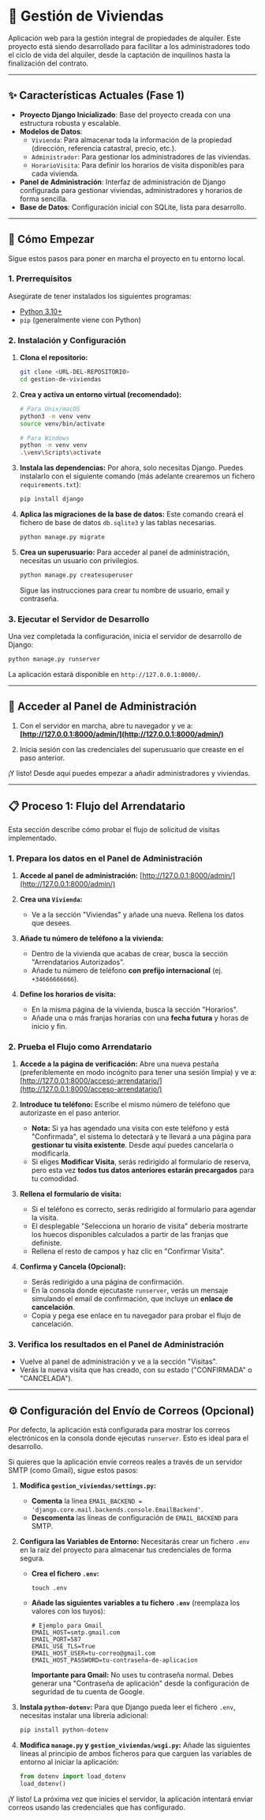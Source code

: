 # 🏡 Gestión de Viviendas

Aplicación web para la gestión integral de propiedades de alquiler. Este proyecto está siendo desarrollado para facilitar a los administradores todo el ciclo de vida del alquiler, desde la captación de inquilinos hasta la finalización del contrato.

---

## ✨ Características Actuales (Fase 1)

*   **Proyecto Django Inicializado**: Base del proyecto creada con una estructura robusta y escalable.
*   **Modelos de Datos**:
    *   `Vivienda`: Para almacenar toda la información de la propiedad (dirección, referencia catastral, precio, etc.).
    *   `Administrador`: Para gestionar los administradores de las viviendas.
    *   `HorarioVisita`: Para definir los horarios de visita disponibles para cada vivienda.
*   **Panel de Administración**: Interfaz de administración de Django configurada para gestionar viviendas, administradores y horarios de forma sencilla.
*   **Base de Datos**: Configuración inicial con SQLite, lista para desarrollo.

---

## 🚀 Cómo Empezar

Sigue estos pasos para poner en marcha el proyecto en tu entorno local.

### 1. Prerrequisitos

Asegúrate de tener instalados los siguientes programas:
*   [Python 3.10+](https://www.python.org/downloads/)
*   `pip` (generalmente viene con Python)

### 2. Instalación y Configuración

1.  **Clona el repositorio:**
    ```bash
    git clone <URL-DEL-REPOSITORIO>
    cd gestion-de-viviendas
    ```

2.  **Crea y activa un entorno virtual (recomendado):**
    ```bash
    # Para Unix/macOS
    python3 -m venv venv
    source venv/bin/activate

    # Para Windows
    python -m venv venv
    .\venv\Scripts\activate
    ```

3.  **Instala las dependencias:**
    Por ahora, solo necesitas Django. Puedes instalarlo con el siguiente comando (más adelante crearemos un fichero `requirements.txt`):
    ```bash
    pip install django
    ```

4.  **Aplica las migraciones de la base de datos:**
    Este comando creará el fichero de base de datos `db.sqlite3` y las tablas necesarias.
    ```bash
    python manage.py migrate
    ```

5.  **Crea un superusuario:**
    Para acceder al panel de administración, necesitas un usuario con privilegios.
    ```bash
    python manage.py createsuperuser
    ```
    Sigue las instrucciones para crear tu nombre de usuario, email y contraseña.

### 3. Ejecutar el Servidor de Desarrollo

Una vez completada la configuración, inicia el servidor de desarrollo de Django:
```bash
python manage.py runserver
```
La aplicación estará disponible en `http://127.0.0.1:8000/`.

---

## 🔑 Acceder al Panel de Administración

1.  Con el servidor en marcha, abre tu navegador y ve a:
    **[http://127.0.0.1:8000/admin/](http://127.0.0.1:8000/admin/)**

2.  Inicia sesión con las credenciales del superusuario que creaste en el paso anterior.

¡Y listo! Desde aquí puedes empezar a añadir administradores y viviendas.

---

## 📋 Proceso 1: Flujo del Arrendatario

Esta sección describe cómo probar el flujo de solicitud de visitas implementado.

### 1. Prepara los datos en el Panel de Administración

1.  **Accede al panel de administración:**
    [http://127.0.0.1:8000/admin/](http://127.0.0.1:8000/admin/)

2.  **Crea una `Vivienda`:**
    *   Ve a la sección "Viviendas" y añade una nueva. Rellena los datos que desees.

3.  **Añade tu número de teléfono a la vivienda:**
    *   Dentro de la vivienda que acabas de crear, busca la sección "Arrendatarios Autorizados".
    *   Añade tu número de teléfono **con prefijo internacional** (ej. `+34666666666`).

4.  **Define los horarios de visita:**
    *   En la misma página de la vivienda, busca la sección "Horarios".
    *   Añade una o más franjas horarias con una **fecha futura** y horas de inicio y fin.

### 2. Prueba el Flujo como Arrendatario

1.  **Accede a la página de verificación:**
    Abre una nueva pestaña (preferiblemente en modo incógnito para tener una sesión limpia) y ve a:
    [http://127.0.0.1:8000/acceso-arrendatario/](http://127.0.0.1:8000/acceso-arrendatario/)

2.  **Introduce tu teléfono:**
    Escribe el mismo número de teléfono que autorizaste en el paso anterior.

    *   **Nota:** Si ya has agendado una visita con este teléfono y está "Confirmada", el sistema lo detectará y te llevará a una página para **gestionar tu visita existente**. Desde aquí puedes cancelarla o modificarla.
    *   Si eliges **Modificar Visita**, serás redirigido al formulario de reserva, pero esta vez **todos tus datos anteriores estarán precargados** para tu comodidad.

3.  **Rellena el formulario de visita:**
    *   Si el teléfono es correcto, serás redirigido al formulario para agendar la visita.
    *   El desplegable "Selecciona un horario de visita" debería mostrarte los huecos disponibles calculados a partir de las franjas que definiste.
    *   Rellena el resto de campos y haz clic en "Confirmar Visita".

4.  **Confirma y Cancela (Opcional):**
    *   Serás redirigido a una página de confirmación.
    *   En la consola donde ejecutaste `runserver`, verás un mensaje simulando el email de confirmación, que incluye un **enlace de cancelación**.
    *   Copia y pega ese enlace en tu navegador para probar el flujo de cancelación.

### 3. Verifica los resultados en el Panel de Administración

*   Vuelve al panel de administración y ve a la sección "Visitas".
*   Verás la nueva visita que has creado, con su estado ("CONFIRMADA" o "CANCELADA").

---

## ⚙️ Configuración del Envío de Correos (Opcional)

Por defecto, la aplicación está configurada para mostrar los correos electrónicos en la consola donde ejecutas `runserver`. Esto es ideal para el desarrollo.

Si quieres que la aplicación envíe correos reales a través de un servidor SMTP (como Gmail), sigue estos pasos:

1.  **Modifica `gestion_viviendas/settings.py`:**
    *   **Comenta** la línea `EMAIL_BACKEND = 'django.core.mail.backends.console.EmailBackend'`.
    *   **Descomenta** las líneas de configuración de `EMAIL_BACKEND` para SMTP.

2.  **Configura las Variables de Entorno:**
    Necesitarás crear un fichero `.env` en la raíz del proyecto para almacenar tus credenciales de forma segura.

    *   **Crea el fichero `.env`:**
        ```
        touch .env
        ```

    *   **Añade las siguientes variables a tu fichero `.env`** (reemplaza los valores con los tuyos):
        ```
        # Ejemplo para Gmail
        EMAIL_HOST=smtp.gmail.com
        EMAIL_PORT=587
        EMAIL_USE_TLS=True
        EMAIL_HOST_USER=tu-correo@gmail.com
        EMAIL_HOST_PASSWORD=tu-contraseña-de-aplicacion
        ```
        **Importante para Gmail:** No uses tu contraseña normal. Debes generar una "Contraseña de aplicación" desde la configuración de seguridad de tu cuenta de Google.

3.  **Instala `python-dotenv`:**
    Para que Django pueda leer el fichero `.env`, necesitas instalar una librería adicional:
    ```bash
    pip install python-dotenv
    ```

4.  **Modifica `manage.py` y `gestion_viviendas/wsgi.py`:**
    Añade las siguientes líneas al principio de ambos ficheros para que carguen las variables de entorno al iniciar la aplicación:
    ```python
    from dotenv import load_dotenv
    load_dotenv()
    ```

¡Y listo! La próxima vez que inicies el servidor, la aplicación intentará enviar correos usando las credenciales que has configurado.